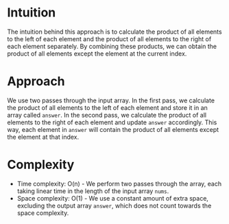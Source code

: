 # Intuition
The intuition behind this approach is to calculate the product of all elements to the left of each element and the product of all elements to the right of each element separately. By combining these products, we can obtain the product of all elements except the element at the current index.

# Approach
We use two passes through the input array. In the first pass, we calculate the product of all elements to the left of each element and store it in an array called `answer`. In the second pass, we calculate the product of all elements to the right of each element and update `answer` accordingly. This way, each element in `answer` will contain the product of all elements except the element at that index.

# Complexity
- Time complexity: O(n) - We perform two passes through the array, each taking linear time in the length of the input array `nums`.
- Space complexity: O(1) - We use a constant amount of extra space, excluding the output array `answer`, which does not count towards the space complexity.